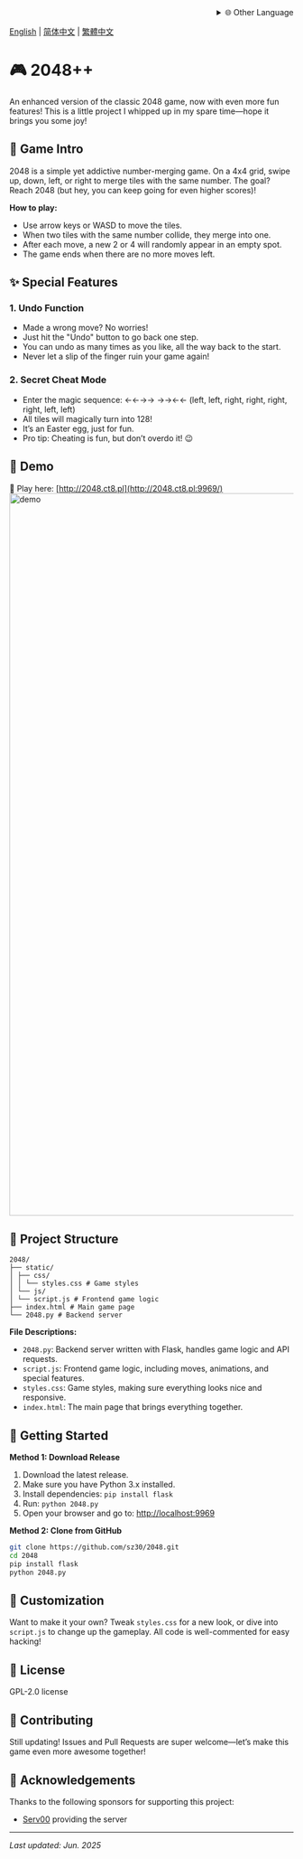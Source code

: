 <div align="right">
  <details>
    <summary >🌐 Other Language</summary>
    <div>
      <div align="center">
        <a href="https://openaitx.github.io/view.html?user=sz30&project=2048-magic&lang=ja">日本語</a>
        | <a href="https://openaitx.github.io/view.html?user=sz30&project=2048-magic&lang=ko">한국어</a>
        | <a href="https://openaitx.github.io/view.html?user=sz30&project=2048-magic&lang=hi">हिन्दी</a>
        | <a href="https://openaitx.github.io/view.html?user=sz30&project=2048-magic&lang=th">ไทย</a>
        | <a href="https://openaitx.github.io/view.html?user=sz30&project=2048-magic&lang=fr">Français</a>
        | <a href="https://openaitx.github.io/view.html?user=sz30&project=2048-magic&lang=de">Deutsch</a>
        | <a href="https://openaitx.github.io/view.html?user=sz30&project=2048-magic&lang=es">Español</a>
        | <a href="https://openaitx.github.io/view.html?user=sz30&project=2048-magic&lang=it">Itapano</a>
        | <a href="https://openaitx.github.io/view.html?user=sz30&project=2048-magic&lang=ru">Русский</a>
        | <a href="https://openaitx.github.io/view.html?user=sz30&project=2048-magic&lang=pt">Português</a>
        | <a href="https://openaitx.github.io/view.html?user=sz30&project=2048-magic&lang=nl">Nederlands</a>
        | <a href="https://openaitx.github.io/view.html?user=sz30&project=2048-magic&lang=pl">Polski</a>
        | <a href="https://openaitx.github.io/view.html?user=sz30&project=2048-magic&lang=ar">العربية</a>
        | <a href="https://openaitx.github.io/view.html?user=sz30&project=2048-magic&lang=fa">فارسی</a>
        | <a href="https://openaitx.github.io/view.html?user=sz30&project=2048-magic&lang=tr">Türkçe</a>
        | <a href="https://openaitx.github.io/view.html?user=sz30&project=2048-magic&lang=vi">Tiếng Việt</a>
        | <a href="https://openaitx.github.io/view.html?user=sz30&project=2048-magic&lang=id">Bahasa Indonesia</a>
      </div>
    </div>
  </details>
</div>


[English](README.md) | [简体中文](README.zh-CN.md) | [繁體中文](README.zh-TW.md)

# 🎮 2048++

An enhanced version of the classic 2048 game, now with even more fun features! This is a little project I whipped up in my spare time—hope it brings you some joy!

## 🎯 Game Intro

2048 is a simple yet addictive number-merging game. On a 4x4 grid, swipe up, down, left, or right to merge tiles with the same number. The goal? Reach 2048 (but hey, you can keep going for even higher scores)!

**How to play:**
- Use arrow keys or WASD to move the tiles.
- When two tiles with the same number collide, they merge into one.
- After each move, a new 2 or 4 will randomly appear in an empty spot.
- The game ends when there are no more moves left.

## ✨ Special Features

### 1. Undo Function
- Made a wrong move? No worries!
- Just hit the "Undo" button to go back one step.
- You can undo as many times as you like, all the way back to the start.
- Never let a slip of the finger ruin your game again!

### 2. Secret Cheat Mode
- Enter the magic sequence: ←←→→ →→←← (left, left, right, right,  right, right, left, left)
- All tiles will magically turn into 128!
- It’s an Easter egg, just for fun.
- Pro tip: Cheating is fun, but don’t overdo it! 😉

## 🎯 Demo

🎯 Play here: [http://2048.ct8.pl](http://2048.ct8.pl:9969/)
<img width="1279" alt="demo" src="https://github.com/user-attachments/assets/0df2c956-b6d9-4371-a916-f6ac3ae642be" />



## 📁 Project Structure
```
2048/
├── static/
│ ├── css/
│ │ └── styles.css # Game styles
│ └── js/
│ └── script.js # Frontend game logic
├── index.html # Main game page
└── 2048.py # Backend server
```
**File Descriptions:**
- `2048.py`: Backend server written with Flask, handles game logic and API requests.
- `script.js`: Frontend game logic, including moves, animations, and special features.
- `styles.css`: Game styles, making sure everything looks nice and responsive.
- `index.html`: The main page that brings everything together.

## 🚀 Getting Started

**Method 1: Download Release**
1. Download the latest release.
2. Make sure you have Python 3.x installed.
3. Install dependencies: `pip install flask`
4. Run: `python 2048.py`
5. Open your browser and go to: [http://localhost:9969](http://localhost:9969)

**Method 2: Clone from GitHub**
```bash
git clone https://github.com/sz30/2048.git
cd 2048
pip install flask
python 2048.py
```

## 🎨 Customization

Want to make it your own? Tweak `styles.css` for a new look, or dive into `script.js` to change up the gameplay. All code is well-commented for easy hacking!

## 📝 License

GPL-2.0 license

## 🤝 Contributing

Still updating! Issues and Pull Requests are super welcome—let’s make this game even more awesome together!


## 🙏 Acknowledgements

Thanks to the following sponsors for supporting this project:
- [Serv00](https://www.serv00.com/) providing the server

---
_Last updated: Jun. 2025_
